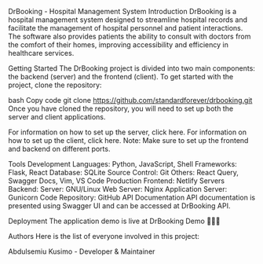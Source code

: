 DrBooking - Hospital Management System
Introduction
DrBooking is a hospital management system designed to streamline hospital records and facilitate the management of hospital personnel and patient interactions. The software also provides patients the ability to consult with doctors from the comfort of their homes, improving accessibility and efficiency in healthcare services.

Getting Started
The DrBooking project is divided into two main components: the backend (server) and the frontend (client). To get started with the project, clone the repository:

bash
Copy code
git clone https://github.com/standardforever/drbooking.git
Once you have cloned the repository, you will need to set up both the server and client applications.

For information on how to set up the server, click here.
For information on how to set up the client, click here.
Note: Make sure to set up the frontend and backend on different ports.

Tools
Development
Languages: Python, JavaScript, Shell
Frameworks: Flask, React
Database: SQLite
Source Control: Git
Others: React Query, Swagger Docs, Vim, VS Code
Production
Frontend: Netlify Servers
Backend:
Server: GNU/Linux
Web Server: Nginx
Application Server: Gunicorn
Code Repository: GitHub
API Documentation
API documentation is presented using Swagger UI and can be accessed at DrBooking API.

Deployment
The application demo is live at DrBooking Demo 🚀🚀🚀

Authors
Here is the list of everyone involved in this project:

Abdulsemiu Kusimo - Developer & Maintainer

